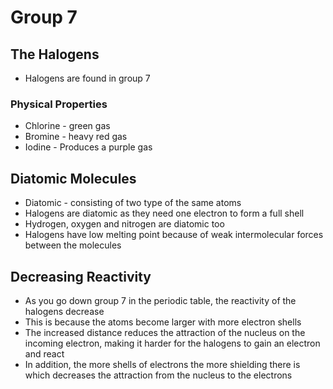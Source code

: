 # Group 7

## The Halogens

- Halogens are found in group 7

### Physical Properties

- Chlorine - green gas
- Bromine  - heavy red gas
- Iodine   - Produces a purple gas


## Diatomic Molecules

- Diatomic - consisting of two type of the same atoms
- Halogens are diatomic as they need one electron to form a full shell
- Hydrogen, oxygen and nitrogen are diatomic too
- Halogens have low melting point because of weak intermolecular forces between the molecules


## Decreasing Reactivity

- As you go down group 7 in the periodic table, the reactivity of the halogens decrease
- This is because the atoms become larger with more electron shells
- The increased distance reduces the attraction of the nucleus on the incoming electron, making it harder for the halogens to gain an electron and react
- In addition, the more shells of electrons the more shielding there is which decreases the attraction from the nucleus to the electrons
